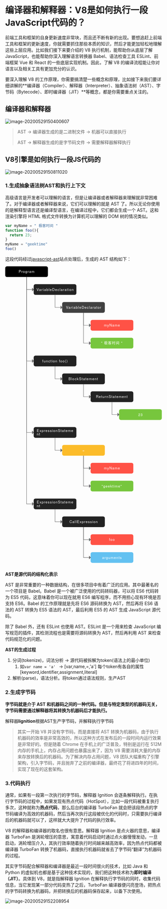 # 编译器和解释器：V8是如何执行一段JavaScript代码的？

前端工具和框架的自身更新速度非常块，而且还不断有新的出现。要想追赶上前端工具和框架的更新速度，你就需要抓住那些本质的知识，然后才能更加轻松地理解这些上层应用。比如我们接下来要介绍的 V8 执行机制，能帮助你从底层了解 JavaScript，也能帮助你深入理解语言转换器 Babel、语法检查工具 ESLint、前端框架 Vue 和 React 的一些底层实现机制。因此，了解 V8 的编译流程能让你对语言以及相关工具有更加充分的认识。

要深入理解 V8 的工作原理，你需要搞清楚一些概念和原理，比如接下来我们要详细讲解的**编译器（Compiler）、解释器（Interpreter）、抽象语法树（AST）、字节码（Bytecode）、即时编译器（JIT）**等概念，都是你需要重点关注的。



## 编译器和解释器

![image-20200529150400607](http://picbed.sedationh.cn/image-20200529150400607.png)

> AST -> 编译器生成的是二进制文件 -> 机器可以直接执行
>
> AST -> 解释器生成的是字节码文件 -> 需要解释器解释执行



## V8引擎是如何执行一段JS代码的

![image-20200529150811020](http://picbed.sedationh.cn/image-20200529150811020.png)

### 1.生成抽象语法树AST和执行上下文

高级语言是开发者可以理解的语言，但是让编译器或者解释器来理解就非常困难了。对于编译器或者解释器来说，它们可以理解的就是 AST 了。所以无论你使用的是解释型语言还是编译型语言，在编译过程中，它们都会生成一个 AST。这和渲染引擎将 HTML 格式文件转换为计算机可以理解的 DOM 树的情况类似。

```js
var myName = " 极客时间 "
function foo(){
  return 23;
}
myName = "geektime"
foo()
```

这段代码经过[javascript-ast](http://resources.jointjs.com/demos/javascript-ast)站点处理后，生成的 AST 结构如下：

![img](data:image/svg+xml,%3Csvg%20xmlns%3D%22http%3A%2F%2Fwww.w3.org%2F2000%2Fsvg%22%20width%3D%22100%25%22%20height%3D%22100%25%22%20xmlns%3Axlink%3D%22http%3A%2F%2Fwww.w3.org%2F1999%2Fxlink%22%20joint-selector%3D%22svg%22%20id%3D%22v-249%22%20viewBox%3D%220%200%20440%20840%22%3E%3Cdefs%20joint-selector%3D%22defs%22%3E%3Cmarker%20id%3D%22v-2-857093843%22%20orient%3D%22auto%22%20overflow%3D%22visible%22%20markerUnits%3D%22userSpaceOnUse%22%3E%3Cpath%20id%3D%22v-124%22%20stroke%3D%22%23666%22%20fill%3D%22%23666%22%20transform%3D%22rotate(180)%22%20d%3D%22M%204%20-4%200%200%204%204%20z%22%2F%3E%3C%2Fmarker%3E%3C%2Fdefs%3E%3Cg%20joint-selector%3D%22layers%22%20class%3D%22joint-layers%22%3E%3Cg%20joint-selector%3D%22cells%22%20class%3D%22joint-cells-layer%20joint-viewport%22%3E%3Cg%20model-id%3D%22906f4cd3-5429-46e8-b9bc-796d35f2a9a7%22%20data-type%3D%22ast.Node%22%20id%3D%22j_48%22%20class%3D%22joint-cell%20joint-type-ast%20joint-type-ast-node%20joint-element%20joint-theme-default%22%20transform%3D%22translate(0%2C0)%22%3E%3Crect%20id%3D%22v-148%22%20rx%3D%225%22%20ry%3D%225%22%20stroke%3D%22none%22%20fill%3D%22black%22%20width%3D%22120%22%20height%3D%2230%22%2F%3E%3Ctext%20id%3D%22v-149%22%20font-size%3D%2210%22%20xml%3Aspace%3D%22preserve%22%20y%3D%220.8em%22%20fill%3D%22white%22%20font-family%3D%22'Helvetica%20Neue%20Light'%2C'Helvetica%20Neue'%2C'Source%20Sans%20Pro'%2Csans-serif%22%20letter-spacing%3D%221px%22%20transform%3D%22matrix(1%2C0%2C0%2C1%2C37.8%2C10.7)%22%3E%3Ctspan%20dy%3D%220%22%20class%3D%22v-line%22%3EProgram%3C%2Ftspan%3E%3C%2Ftext%3E%3Cpath%20id%3D%22v-150%22%20stroke%3D%22%23666%22%20d%3D%22M%200%200%200%2010%20M%20-5%2010%205%2010%22%20visibility%3D%22hidden%22%20pointer-events%3D%22none%22%20transform%3D%22matrix(1%2C0%2C0%2C1%2C60%2C30)%22%2F%3E%3C%2Fg%3E%3Cg%20model-id%3D%22e0b2e927-6f94-4c08-a827-97535185e8c8%22%20data-type%3D%22ast.Node%22%20id%3D%22j_49%22%20class%3D%22joint-cell%20joint-type-ast%20joint-type-ast-node%20joint-element%20joint-theme-default%22%20transform%3D%22translate(80%2C50)%22%3E%3Crect%20id%3D%22v-153%22%20rx%3D%225%22%20ry%3D%225%22%20stroke%3D%22none%22%20fill%3D%22%23232323%22%20width%3D%22120%22%20height%3D%2230%22%2F%3E%3Ctext%20id%3D%22v-154%22%20font-size%3D%2210%22%20xml%3Aspace%3D%22preserve%22%20y%3D%220.8em%22%20fill%3D%22white%22%20font-family%3D%22'Helvetica%20Neue%20Light'%2C'Helvetica%20Neue'%2C'Source%20Sans%20Pro'%2Csans-serif%22%20letter-spacing%3D%221px%22%20transform%3D%22matrix(1%2C0%2C0%2C1%2C7.9%2C10.7)%22%3E%3Ctspan%20dy%3D%220%22%20class%3D%22v-line%22%3EVariableDeclaration%3C%2Ftspan%3E%3C%2Ftext%3E%3Cpath%20id%3D%22v-155%22%20stroke%3D%22%23666%22%20d%3D%22M%200%200%200%2010%20M%20-5%2010%205%2010%22%20visibility%3D%22hidden%22%20pointer-events%3D%22none%22%20transform%3D%22matrix(1%2C0%2C0%2C1%2C60%2C30)%22%2F%3E%3C%2Fg%3E%3Cg%20model-id%3D%2211f159f3-5e6c-4663-a486-bd51b10a7584%22%20data-type%3D%22ast.Node%22%20id%3D%22j_51%22%20class%3D%22joint-cell%20joint-type-ast%20joint-type-ast-node%20joint-element%20joint-theme-default%22%20transform%3D%22translate(160%2C100)%22%3E%3Crect%20id%3D%22v-158%22%20rx%3D%225%22%20ry%3D%225%22%20stroke%3D%22none%22%20fill%3D%22%23414141%22%20width%3D%22120%22%20height%3D%2230%22%2F%3E%3Ctext%20id%3D%22v-159%22%20font-size%3D%2210%22%20xml%3Aspace%3D%22preserve%22%20y%3D%220.8em%22%20fill%3D%22white%22%20font-family%3D%22'Helvetica%20Neue%20Light'%2C'Helvetica%20Neue'%2C'Source%20Sans%20Pro'%2Csans-serif%22%20letter-spacing%3D%221px%22%20transform%3D%22matrix(1%2C0%2C0%2C1%2C10.7%2C10.7)%22%3E%3Ctspan%20dy%3D%220%22%20class%3D%22v-line%22%3EVariableDeclarator%3C%2Ftspan%3E%3C%2Ftext%3E%3Cpath%20id%3D%22v-160%22%20stroke%3D%22%23666%22%20d%3D%22M%200%200%200%2010%20M%20-5%2010%205%2010%22%20visibility%3D%22hidden%22%20pointer-events%3D%22none%22%20transform%3D%22matrix(1%2C0%2C0%2C1%2C60%2C30)%22%2F%3E%3C%2Fg%3E%3Cg%20model-id%3D%224a628de3-4551-426a-86bf-06c29e7b7cdb%22%20data-type%3D%22ast.Node%22%20id%3D%22j_53%22%20class%3D%22joint-cell%20joint-type-ast%20joint-type-ast-node%20joint-element%20joint-theme-default%22%20transform%3D%22translate(240%2C150)%22%3E%3Crect%20id%3D%22v-163%22%20rx%3D%225%22%20ry%3D%225%22%20stroke%3D%22none%22%20fill%3D%22%23ff5246%22%20width%3D%22120%22%20height%3D%2230%22%2F%3E%3Ctext%20id%3D%22v-164%22%20font-size%3D%2210%22%20xml%3Aspace%3D%22preserve%22%20y%3D%220.8em%22%20fill%3D%22white%22%20font-family%3D%22'Helvetica%20Neue%20Light'%2C'Helvetica%20Neue'%2C'Source%20Sans%20Pro'%2Csans-serif%22%20letter-spacing%3D%221px%22%20transform%3D%22matrix(1%2C0%2C0%2C1%2C37.5%2C10.7)%22%3E%3Ctspan%20dy%3D%220%22%20class%3D%22v-line%22%3EmyName%3C%2Ftspan%3E%3C%2Ftext%3E%3Cpath%20id%3D%22v-165%22%20stroke%3D%22%23666%22%20d%3D%22M%200%200%200%2010%20M%20-5%2010%205%2010%22%20visibility%3D%22hidden%22%20pointer-events%3D%22none%22%20transform%3D%22matrix(1%2C0%2C0%2C1%2C60%2C30)%22%2F%3E%3C%2Fg%3E%3Cg%20model-id%3D%22ca674772-48a0-439d-8d33-839de08ee3ba%22%20data-type%3D%22ast.Node%22%20id%3D%22j_55%22%20class%3D%22joint-cell%20joint-type-ast%20joint-type-ast-node%20joint-element%20joint-theme-default%22%20transform%3D%22translate(240%2C200)%22%3E%3Crect%20id%3D%22v-168%22%20rx%3D%225%22%20ry%3D%225%22%20stroke%3D%22none%22%20fill%3D%22%2377c63d%22%20width%3D%22120%22%20height%3D%2230%22%2F%3E%3Ctext%20id%3D%22v-169%22%20font-size%3D%2210%22%20xml%3Aspace%3D%22preserve%22%20y%3D%220.8em%22%20fill%3D%22white%22%20font-family%3D%22'Helvetica%20Neue%20Light'%2C'Helvetica%20Neue'%2C'Source%20Sans%20Pro'%2Csans-serif%22%20letter-spacing%3D%221px%22%20transform%3D%22matrix(1%2C0%2C0%2C1%2C29.5%2C10.7)%22%3E%3Ctspan%20dy%3D%220%22%20class%3D%22v-line%22%3E%22%C2%A0%E6%9E%81%E5%AE%A2%E6%97%B6%E9%97%B4%C2%A0%22%3C%2Ftspan%3E%3C%2Ftext%3E%3Cpath%20id%3D%22v-170%22%20stroke%3D%22%23666%22%20d%3D%22M%200%200%200%2010%20M%20-5%2010%205%2010%22%20visibility%3D%22hidden%22%20pointer-events%3D%22none%22%20transform%3D%22matrix(1%2C0%2C0%2C1%2C60%2C30)%22%2F%3E%3C%2Fg%3E%3Cg%20model-id%3D%222f543bdd-ea16-488e-8218-c5631f7a945a%22%20data-type%3D%22ast.Node%22%20id%3D%22j_57%22%20class%3D%22joint-cell%20joint-type-ast%20joint-type-ast-node%20joint-element%20joint-theme-default%22%20transform%3D%22translate(80%2C250)%22%3E%3Crect%20id%3D%22v-173%22%20rx%3D%225%22%20ry%3D%225%22%20stroke%3D%22none%22%20fill%3D%22%23232323%22%20width%3D%22120%22%20height%3D%2230%22%2F%3E%3Ctext%20id%3D%22v-174%22%20font-size%3D%2210%22%20xml%3Aspace%3D%22preserve%22%20y%3D%220.8em%22%20fill%3D%22white%22%20font-family%3D%22'Helvetica%20Neue%20Light'%2C'Helvetica%20Neue'%2C'Source%20Sans%20Pro'%2Csans-serif%22%20letter-spacing%3D%221px%22%20transform%3D%22matrix(1%2C0%2C0%2C1%2C24.2%2C10.7)%22%3E%3Ctspan%20dy%3D%220%22%20class%3D%22v-line%22%3Efunction%C2%A0foo()%3C%2Ftspan%3E%3C%2Ftext%3E%3Cpath%20id%3D%22v-175%22%20stroke%3D%22%23666%22%20d%3D%22M%200%200%200%2010%20M%20-5%2010%205%2010%22%20visibility%3D%22hidden%22%20pointer-events%3D%22none%22%20transform%3D%22matrix(1%2C0%2C0%2C1%2C60%2C30)%22%2F%3E%3C%2Fg%3E%3Cg%20model-id%3D%22cad5943c-13a7-466e-ae1f-23575923d35c%22%20data-type%3D%22ast.Node%22%20id%3D%22j_59%22%20class%3D%22joint-cell%20joint-type-ast%20joint-type-ast-node%20joint-element%20joint-theme-default%22%20transform%3D%22translate(160%2C300)%22%3E%3Crect%20id%3D%22v-178%22%20rx%3D%225%22%20ry%3D%225%22%20stroke%3D%22none%22%20fill%3D%22%23232323%22%20width%3D%22120%22%20height%3D%2230%22%2F%3E%3Ctext%20id%3D%22v-179%22%20font-size%3D%2210%22%20xml%3Aspace%3D%22preserve%22%20y%3D%220.8em%22%20fill%3D%22white%22%20font-family%3D%22'Helvetica%20Neue%20Light'%2C'Helvetica%20Neue'%2C'Source%20Sans%20Pro'%2Csans-serif%22%20letter-spacing%3D%221px%22%20transform%3D%22matrix(1%2C0%2C0%2C1%2C17.8%2C10.7)%22%3E%3Ctspan%20dy%3D%220%22%20class%3D%22v-line%22%3EBlockStatement%3C%2Ftspan%3E%3C%2Ftext%3E%3Cpath%20id%3D%22v-180%22%20stroke%3D%22%23666%22%20d%3D%22M%200%200%200%2010%20M%20-5%2010%205%2010%22%20visibility%3D%22hidden%22%20pointer-events%3D%22none%22%20transform%3D%22matrix(1%2C0%2C0%2C1%2C60%2C30)%22%2F%3E%3C%2Fg%3E%3Cg%20model-id%3D%22506691e7-0f49-4025-8c84-86318024c9a0%22%20data-type%3D%22ast.Node%22%20id%3D%22j_61%22%20class%3D%22joint-cell%20joint-type-ast%20joint-type-ast-node%20joint-element%20joint-theme-default%22%20transform%3D%22translate(240%2C350)%22%3E%3Crect%20id%3D%22v-183%22%20rx%3D%225%22%20ry%3D%225%22%20stroke%3D%22none%22%20fill%3D%22%23232323%22%20width%3D%22120%22%20height%3D%2230%22%2F%3E%3Ctext%20id%3D%22v-184%22%20font-size%3D%2210%22%20xml%3Aspace%3D%22preserve%22%20y%3D%220.8em%22%20fill%3D%22white%22%20font-family%3D%22'Helvetica%20Neue%20Light'%2C'Helvetica%20Neue'%2C'Source%20Sans%20Pro'%2Csans-serif%22%20letter-spacing%3D%221px%22%20transform%3D%22matrix(1%2C0%2C0%2C1%2C14.9%2C10.7)%22%3E%3Ctspan%20dy%3D%220%22%20class%3D%22v-line%22%3EReturnStatement%3C%2Ftspan%3E%3C%2Ftext%3E%3Cpath%20id%3D%22v-185%22%20stroke%3D%22%23666%22%20d%3D%22M%200%200%200%2010%20M%20-5%2010%205%2010%22%20visibility%3D%22hidden%22%20pointer-events%3D%22none%22%20transform%3D%22matrix(1%2C0%2C0%2C1%2C60%2C30)%22%2F%3E%3C%2Fg%3E%3Cg%20model-id%3D%220dfbd392-40d0-4ea1-a8fc-f687ccea43d9%22%20data-type%3D%22ast.Node%22%20id%3D%22j_63%22%20class%3D%22joint-cell%20joint-type-ast%20joint-type-ast-node%20joint-element%20joint-theme-default%22%20transform%3D%22translate(320%2C400)%22%3E%3Crect%20id%3D%22v-188%22%20rx%3D%225%22%20ry%3D%225%22%20stroke%3D%22none%22%20fill%3D%22%2377c63d%22%20width%3D%22120%22%20height%3D%2230%22%2F%3E%3Ctext%20id%3D%22v-189%22%20font-size%3D%2210%22%20xml%3Aspace%3D%22preserve%22%20y%3D%220.8em%22%20fill%3D%22white%22%20font-family%3D%22'Helvetica%20Neue%20Light'%2C'Helvetica%20Neue'%2C'Source%20Sans%20Pro'%2Csans-serif%22%20letter-spacing%3D%221px%22%20transform%3D%22matrix(1%2C0%2C0%2C1%2C53.9%2C10.7)%22%3E%3Ctspan%20dy%3D%220%22%20class%3D%22v-line%22%3E23%3C%2Ftspan%3E%3C%2Ftext%3E%3Cpath%20id%3D%22v-190%22%20stroke%3D%22%23666%22%20d%3D%22M%200%200%200%2010%20M%20-5%2010%205%2010%22%20visibility%3D%22hidden%22%20pointer-events%3D%22none%22%20transform%3D%22matrix(1%2C0%2C0%2C1%2C60%2C30)%22%2F%3E%3C%2Fg%3E%3Cg%20model-id%3D%22787f31a6-a079-4828-b72c-b7c3b672f67c%22%20data-type%3D%22ast.Node%22%20id%3D%22j_65%22%20class%3D%22joint-cell%20joint-type-ast%20joint-type-ast-node%20joint-element%20joint-theme-default%22%20transform%3D%22translate(80%2C450)%22%3E%3Crect%20id%3D%22v-193%22%20rx%3D%225%22%20ry%3D%225%22%20stroke%3D%22none%22%20fill%3D%22%23232323%22%20width%3D%22120%22%20height%3D%2230%22%2F%3E%3Ctext%20id%3D%22v-194%22%20font-size%3D%2210%22%20xml%3Aspace%3D%22preserve%22%20y%3D%220.8em%22%20fill%3D%22white%22%20font-family%3D%22'Helvetica%20Neue%20Light'%2C'Helvetica%20Neue'%2C'Source%20Sans%20Pro'%2Csans-serif%22%20letter-spacing%3D%221px%22%20transform%3D%22matrix(1%2C0%2C0%2C1%2C8.7%2C5.7)%22%3E%3Ctspan%20dy%3D%220%22%20class%3D%22v-line%22%3EExpressionStateme%3C%2Ftspan%3E%3Ctspan%20dy%3D%221em%22%20x%3D%220%22%20class%3D%22v-line%22%3Ent%3C%2Ftspan%3E%3C%2Ftext%3E%3Cpath%20id%3D%22v-195%22%20stroke%3D%22%23666%22%20d%3D%22M%200%200%200%2010%20M%20-5%2010%205%2010%22%20visibility%3D%22hidden%22%20pointer-events%3D%22none%22%20transform%3D%22matrix(1%2C0%2C0%2C1%2C60%2C30)%22%2F%3E%3C%2Fg%3E%3Cg%20model-id%3D%22432047e0-8026-473a-8930-08b0d3fa88a8%22%20data-type%3D%22ast.Node%22%20id%3D%22j_67%22%20class%3D%22joint-cell%20joint-type-ast%20joint-type-ast-node%20joint-element%20joint-theme-default%22%20transform%3D%22translate(160%2C500)%22%3E%3Crect%20id%3D%22v-198%22%20rx%3D%225%22%20ry%3D%225%22%20stroke%3D%22none%22%20fill%3D%22%23fcbc2a%22%20width%3D%22120%22%20height%3D%2230%22%2F%3E%3Ctext%20id%3D%22v-199%22%20font-size%3D%2210%22%20xml%3Aspace%3D%22preserve%22%20y%3D%220.8em%22%20fill%3D%22white%22%20font-family%3D%22'Helvetica%20Neue%20Light'%2C'Helvetica%20Neue'%2C'Source%20Sans%20Pro'%2Csans-serif%22%20letter-spacing%3D%221px%22%20transform%3D%22matrix(1%2C0%2C0%2C1%2C57%2C10.7)%22%3E%3Ctspan%20dy%3D%220%22%20class%3D%22v-line%22%3E%3D%3C%2Ftspan%3E%3C%2Ftext%3E%3Cpath%20id%3D%22v-200%22%20stroke%3D%22%23666%22%20d%3D%22M%200%200%200%2010%20M%20-5%2010%205%2010%22%20visibility%3D%22hidden%22%20pointer-events%3D%22none%22%20transform%3D%22matrix(1%2C0%2C0%2C1%2C60%2C30)%22%2F%3E%3C%2Fg%3E%3Cg%20model-id%3D%22eb574e81-3097-42b5-9e66-922f16eb42c5%22%20data-type%3D%22ast.Node%22%20id%3D%22j_69%22%20class%3D%22joint-cell%20joint-type-ast%20joint-type-ast-node%20joint-element%20joint-theme-default%22%20transform%3D%22translate(240%2C550)%22%3E%3Crect%20id%3D%22v-203%22%20rx%3D%225%22%20ry%3D%225%22%20stroke%3D%22none%22%20fill%3D%22%23ff5246%22%20width%3D%22120%22%20height%3D%2230%22%2F%3E%3Ctext%20id%3D%22v-204%22%20font-size%3D%2210%22%20xml%3Aspace%3D%22preserve%22%20y%3D%220.8em%22%20fill%3D%22white%22%20font-family%3D%22'Helvetica%20Neue%20Light'%2C'Helvetica%20Neue'%2C'Source%20Sans%20Pro'%2Csans-serif%22%20letter-spacing%3D%221px%22%20transform%3D%22matrix(1%2C0%2C0%2C1%2C37.5%2C10.7)%22%3E%3Ctspan%20dy%3D%220%22%20class%3D%22v-line%22%3EmyName%3C%2Ftspan%3E%3C%2Ftext%3E%3Cpath%20id%3D%22v-205%22%20stroke%3D%22%23666%22%20d%3D%22M%200%200%200%2010%20M%20-5%2010%205%2010%22%20visibility%3D%22hidden%22%20pointer-events%3D%22none%22%20transform%3D%22matrix(1%2C0%2C0%2C1%2C60%2C30)%22%2F%3E%3C%2Fg%3E%3Cg%20model-id%3D%22bb1c24be-3d57-4e64-af3b-e7decbc99088%22%20data-type%3D%22ast.Node%22%20id%3D%22j_71%22%20class%3D%22joint-cell%20joint-type-ast%20joint-type-ast-node%20joint-element%20joint-theme-default%22%20transform%3D%22translate(240%2C600)%22%3E%3Crect%20id%3D%22v-208%22%20rx%3D%225%22%20ry%3D%225%22%20stroke%3D%22none%22%20fill%3D%22%2377c63d%22%20width%3D%22120%22%20height%3D%2230%22%2F%3E%3Ctext%20id%3D%22v-209%22%20font-size%3D%2210%22%20xml%3Aspace%3D%22preserve%22%20y%3D%220.8em%22%20fill%3D%22white%22%20font-family%3D%22'Helvetica%20Neue%20Light'%2C'Helvetica%20Neue'%2C'Source%20Sans%20Pro'%2Csans-serif%22%20letter-spacing%3D%221px%22%20transform%3D%22matrix(1%2C0%2C0%2C1%2C30.8%2C10.7)%22%3E%3Ctspan%20dy%3D%220%22%20class%3D%22v-line%22%3E%22geektime%22%3C%2Ftspan%3E%3C%2Ftext%3E%3Cpath%20id%3D%22v-210%22%20stroke%3D%22%23666%22%20d%3D%22M%200%200%200%2010%20M%20-5%2010%205%2010%22%20visibility%3D%22hidden%22%20pointer-events%3D%22none%22%20transform%3D%22matrix(1%2C0%2C0%2C1%2C60%2C30)%22%2F%3E%3C%2Fg%3E%3Cg%20model-id%3D%224e927e32-1572-4684-b0e5-ab6b1ce77714%22%20data-type%3D%22ast.Node%22%20id%3D%22j_73%22%20class%3D%22joint-cell%20joint-type-ast%20joint-type-ast-node%20joint-element%20joint-theme-default%22%20transform%3D%22translate(80%2C650)%22%3E%3Crect%20id%3D%22v-213%22%20rx%3D%225%22%20ry%3D%225%22%20stroke%3D%22none%22%20fill%3D%22%23232323%22%20width%3D%22120%22%20height%3D%2230%22%2F%3E%3Ctext%20id%3D%22v-214%22%20font-size%3D%2210%22%20xml%3Aspace%3D%22preserve%22%20y%3D%220.8em%22%20fill%3D%22white%22%20font-family%3D%22'Helvetica%20Neue%20Light'%2C'Helvetica%20Neue'%2C'Source%20Sans%20Pro'%2Csans-serif%22%20letter-spacing%3D%221px%22%20transform%3D%22matrix(1%2C0%2C0%2C1%2C8.7%2C5.7)%22%3E%3Ctspan%20dy%3D%220%22%20class%3D%22v-line%22%3EExpressionStateme%3C%2Ftspan%3E%3Ctspan%20dy%3D%221em%22%20x%3D%220%22%20class%3D%22v-line%22%3Ent%3C%2Ftspan%3E%3C%2Ftext%3E%3Cpath%20id%3D%22v-215%22%20stroke%3D%22%23666%22%20d%3D%22M%200%200%200%2010%20M%20-5%2010%205%2010%22%20visibility%3D%22hidden%22%20pointer-events%3D%22none%22%20transform%3D%22matrix(1%2C0%2C0%2C1%2C60%2C30)%22%2F%3E%3C%2Fg%3E%3Cg%20model-id%3D%22d1975128-fd25-4796-ac37-db308fbce15b%22%20data-type%3D%22ast.Node%22%20id%3D%22j_75%22%20class%3D%22joint-cell%20joint-type-ast%20joint-type-ast-node%20joint-element%20joint-theme-default%22%20transform%3D%22translate(160%2C700)%22%3E%3Crect%20id%3D%22v-218%22%20rx%3D%225%22%20ry%3D%225%22%20stroke%3D%22none%22%20fill%3D%22%23232323%22%20width%3D%22120%22%20height%3D%2230%22%2F%3E%3Ctext%20id%3D%22v-219%22%20font-size%3D%2210%22%20xml%3Aspace%3D%22preserve%22%20y%3D%220.8em%22%20fill%3D%22white%22%20font-family%3D%22'Helvetica%20Neue%20Light'%2C'Helvetica%20Neue'%2C'Source%20Sans%20Pro'%2Csans-serif%22%20letter-spacing%3D%221px%22%20transform%3D%22matrix(1%2C0%2C0%2C1%2C20.4%2C10.7)%22%3E%3Ctspan%20dy%3D%220%22%20class%3D%22v-line%22%3ECallExpression%3C%2Ftspan%3E%3C%2Ftext%3E%3Cpath%20id%3D%22v-220%22%20stroke%3D%22%23666%22%20d%3D%22M%200%200%200%2010%20M%20-5%2010%205%2010%22%20visibility%3D%22hidden%22%20pointer-events%3D%22none%22%20transform%3D%22matrix(1%2C0%2C0%2C1%2C60%2C30)%22%2F%3E%3C%2Fg%3E%3Cg%20model-id%3D%22edab58d2-05b9-4f23-bb69-ea2a624316ef%22%20data-type%3D%22ast.Node%22%20id%3D%22j_77%22%20class%3D%22joint-cell%20joint-type-ast%20joint-type-ast-node%20joint-element%20joint-theme-default%22%20transform%3D%22translate(240%2C750)%22%3E%3Crect%20id%3D%22v-223%22%20rx%3D%225%22%20ry%3D%225%22%20stroke%3D%22none%22%20fill%3D%22%23ff5246%22%20width%3D%22120%22%20height%3D%2230%22%2F%3E%3Ctext%20id%3D%22v-224%22%20font-size%3D%2210%22%20xml%3Aspace%3D%22preserve%22%20y%3D%220.8em%22%20fill%3D%22white%22%20font-family%3D%22'Helvetica%20Neue%20Light'%2C'Helvetica%20Neue'%2C'Source%20Sans%20Pro'%2Csans-serif%22%20letter-spacing%3D%221px%22%20transform%3D%22matrix(1%2C0%2C0%2C1%2C51.8%2C10.7)%22%3E%3Ctspan%20dy%3D%220%22%20class%3D%22v-line%22%3Efoo%3C%2Ftspan%3E%3C%2Ftext%3E%3Cpath%20id%3D%22v-225%22%20stroke%3D%22%23666%22%20d%3D%22M%200%200%200%2010%20M%20-5%2010%205%2010%22%20visibility%3D%22hidden%22%20pointer-events%3D%22none%22%20transform%3D%22matrix(1%2C0%2C0%2C1%2C60%2C30)%22%2F%3E%3C%2Fg%3E%3Cg%20model-id%3D%2272011130-a27f-424b-aced-3cfb838b6388%22%20data-type%3D%22ast.Node%22%20id%3D%22j_79%22%20class%3D%22joint-cell%20joint-type-ast%20joint-type-ast-node%20joint-element%20joint-theme-default%22%20transform%3D%22translate(240%2C800)%22%3E%3Crect%20id%3D%22v-228%22%20rx%3D%225%22%20ry%3D%225%22%20stroke%3D%22none%22%20fill%3D%22%2363c1f1%22%20width%3D%22120%22%20height%3D%2230%22%2F%3E%3Ctext%20id%3D%22v-229%22%20font-size%3D%2210%22%20xml%3Aspace%3D%22preserve%22%20y%3D%220.8em%22%20fill%3D%22white%22%20font-family%3D%22'Helvetica%20Neue%20Light'%2C'Helvetica%20Neue'%2C'Source%20Sans%20Pro'%2Csans-serif%22%20letter-spacing%3D%221px%22%20transform%3D%22matrix(1%2C0%2C0%2C1%2C32.3%2C10.7)%22%3E%3Ctspan%20dy%3D%220%22%20class%3D%22v-line%22%3Earguments%3C%2Ftspan%3E%3C%2Ftext%3E%3Cpath%20id%3D%22v-230%22%20stroke%3D%22%23666%22%20d%3D%22M%200%200%200%2010%20M%20-5%2010%205%2010%22%20visibility%3D%22hidden%22%20pointer-events%3D%22none%22%20transform%3D%22matrix(1%2C0%2C0%2C1%2C60%2C30)%22%2F%3E%3C%2Fg%3E%3Cg%20model-id%3D%22eef4b9a8-b8c9-42bd-86c3-c1e5b18290b6%22%20data-type%3D%22ast.Link%22%20id%3D%22j_50%22%20class%3D%22joint-cell%20joint-type-ast%20joint-type-ast-link%20joint-link%20joint-theme-default%22%3E%3Cpath%20class%3D%22connection%22%20id%3D%22v-233%22%20fill%3D%22none%22%20stroke%3D%22%23666%22%20pointer-events%3D%22none%22%20marker-end%3D%22url(%23v-2-857093843)%22%20d%3D%22M%2060%2030%20L%2060%2065%20L%2080%2065%22%2F%3E%3C%2Fg%3E%3Cg%20model-id%3D%224ae1ee7b-230f-49e7-8093-a7479bfdfb7e%22%20data-type%3D%22ast.Link%22%20id%3D%22j_52%22%20class%3D%22joint-cell%20joint-type-ast%20joint-type-ast-link%20joint-link%20joint-theme-default%22%3E%3Cpath%20class%3D%22connection%22%20id%3D%22v-234%22%20fill%3D%22none%22%20stroke%3D%22%23666%22%20pointer-events%3D%22none%22%20marker-end%3D%22url(%23v-2-857093843)%22%20d%3D%22M%20140%2080%20L%20140%20115%20L%20160%20115%22%2F%3E%3C%2Fg%3E%3Cg%20model-id%3D%22b2c12899-705f-46fb-ad28-2ce4b39dfe96%22%20data-type%3D%22ast.Link%22%20id%3D%22j_54%22%20class%3D%22joint-cell%20joint-type-ast%20joint-type-ast-link%20joint-link%20joint-theme-default%22%3E%3Cpath%20class%3D%22connection%22%20id%3D%22v-235%22%20fill%3D%22none%22%20stroke%3D%22%23666%22%20pointer-events%3D%22none%22%20marker-end%3D%22url(%23v-2-857093843)%22%20d%3D%22M%20220%20130%20L%20220%20165%20L%20240%20165%22%2F%3E%3C%2Fg%3E%3Cg%20model-id%3D%22a49a473b-d8f7-4c64-8292-f8ab431e22b9%22%20data-type%3D%22ast.Link%22%20id%3D%22j_56%22%20class%3D%22joint-cell%20joint-type-ast%20joint-type-ast-link%20joint-link%20joint-theme-default%22%3E%3Cpath%20class%3D%22connection%22%20id%3D%22v-236%22%20fill%3D%22none%22%20stroke%3D%22%23666%22%20pointer-events%3D%22none%22%20marker-end%3D%22url(%23v-2-857093843)%22%20d%3D%22M%20220%20130%20L%20220%20215%20L%20240%20215%22%2F%3E%3C%2Fg%3E%3Cg%20model-id%3D%22812240c6-3651-4f32-b0f7-8630654aaf08%22%20data-type%3D%22ast.Link%22%20id%3D%22j_58%22%20class%3D%22joint-cell%20joint-type-ast%20joint-type-ast-link%20joint-link%20joint-theme-default%22%3E%3Cpath%20class%3D%22connection%22%20id%3D%22v-237%22%20fill%3D%22none%22%20stroke%3D%22%23666%22%20pointer-events%3D%22none%22%20marker-end%3D%22url(%23v-2-857093843)%22%20d%3D%22M%2060%2030%20L%2060%20265%20L%2080%20265%22%2F%3E%3C%2Fg%3E%3Cg%20model-id%3D%22dd889209-8e9b-40d1-9e84-3315b568a707%22%20data-type%3D%22ast.Link%22%20id%3D%22j_60%22%20class%3D%22joint-cell%20joint-type-ast%20joint-type-ast-link%20joint-link%20joint-theme-default%22%3E%3Cpath%20class%3D%22connection%22%20id%3D%22v-238%22%20fill%3D%22none%22%20stroke%3D%22%23666%22%20pointer-events%3D%22none%22%20marker-end%3D%22url(%23v-2-857093843)%22%20d%3D%22M%20140%20280%20L%20140%20315%20L%20160%20315%22%2F%3E%3C%2Fg%3E%3Cg%20model-id%3D%228400d3c1-a84f-486d-9d33-282715f196d2%22%20data-type%3D%22ast.Link%22%20id%3D%22j_62%22%20class%3D%22joint-cell%20joint-type-ast%20joint-type-ast-link%20joint-link%20joint-theme-default%22%3E%3Cpath%20class%3D%22connection%22%20id%3D%22v-239%22%20fill%3D%22none%22%20stroke%3D%22%23666%22%20pointer-events%3D%22none%22%20marker-end%3D%22url(%23v-2-857093843)%22%20d%3D%22M%20220%20330%20L%20220%20365%20L%20240%20365%22%2F%3E%3C%2Fg%3E%3Cg%20model-id%3D%228847939c-67ed-4fff-95f7-56abe542ac65%22%20data-type%3D%22ast.Link%22%20id%3D%22j_64%22%20class%3D%22joint-cell%20joint-type-ast%20joint-type-ast-link%20joint-link%20joint-theme-default%22%3E%3Cpath%20class%3D%22connection%22%20id%3D%22v-240%22%20fill%3D%22none%22%20stroke%3D%22%23666%22%20pointer-events%3D%22none%22%20marker-end%3D%22url(%23v-2-857093843)%22%20d%3D%22M%20300%20380%20L%20300%20415%20L%20320%20415%22%2F%3E%3C%2Fg%3E%3Cg%20model-id%3D%22c0abc5bc-504b-4cb7-a9ba-63044071c15d%22%20data-type%3D%22ast.Link%22%20id%3D%22j_66%22%20class%3D%22joint-cell%20joint-type-ast%20joint-type-ast-link%20joint-link%20joint-theme-default%22%3E%3Cpath%20class%3D%22connection%22%20id%3D%22v-241%22%20fill%3D%22none%22%20stroke%3D%22%23666%22%20pointer-events%3D%22none%22%20marker-end%3D%22url(%23v-2-857093843)%22%20d%3D%22M%2060%2030%20L%2060%20465%20L%2080%20465%22%2F%3E%3C%2Fg%3E%3Cg%20model-id%3D%22590b58be-fa1e-4e20-b144-078a9fbb94f6%22%20data-type%3D%22ast.Link%22%20id%3D%22j_68%22%20class%3D%22joint-cell%20joint-type-ast%20joint-type-ast-link%20joint-link%20joint-theme-default%22%3E%3Cpath%20class%3D%22connection%22%20id%3D%22v-242%22%20fill%3D%22none%22%20stroke%3D%22%23666%22%20pointer-events%3D%22none%22%20marker-end%3D%22url(%23v-2-857093843)%22%20d%3D%22M%20140%20480%20L%20140%20515%20L%20160%20515%22%2F%3E%3C%2Fg%3E%3Cg%20model-id%3D%22b28eeaea-9030-49d1-bc55-115d072b1941%22%20data-type%3D%22ast.Link%22%20id%3D%22j_70%22%20class%3D%22joint-cell%20joint-type-ast%20joint-type-ast-link%20joint-link%20joint-theme-default%22%3E%3Cpath%20class%3D%22connection%22%20id%3D%22v-243%22%20fill%3D%22none%22%20stroke%3D%22%23666%22%20pointer-events%3D%22none%22%20marker-end%3D%22url(%23v-2-857093843)%22%20d%3D%22M%20220%20530%20L%20220%20565%20L%20240%20565%22%2F%3E%3C%2Fg%3E%3Cg%20model-id%3D%221cdd7a95-2a99-4464-8b5a-86fcfd52064f%22%20data-type%3D%22ast.Link%22%20id%3D%22j_72%22%20class%3D%22joint-cell%20joint-type-ast%20joint-type-ast-link%20joint-link%20joint-theme-default%22%3E%3Cpath%20class%3D%22connection%22%20id%3D%22v-244%22%20fill%3D%22none%22%20stroke%3D%22%23666%22%20pointer-events%3D%22none%22%20marker-end%3D%22url(%23v-2-857093843)%22%20d%3D%22M%20220%20530%20L%20220%20615%20L%20240%20615%22%2F%3E%3C%2Fg%3E%3Cg%20model-id%3D%222bd16faa-163d-479f-96a4-b565b9932823%22%20data-type%3D%22ast.Link%22%20id%3D%22j_74%22%20class%3D%22joint-cell%20joint-type-ast%20joint-type-ast-link%20joint-link%20joint-theme-default%22%3E%3Cpath%20class%3D%22connection%22%20id%3D%22v-245%22%20fill%3D%22none%22%20stroke%3D%22%23666%22%20pointer-events%3D%22none%22%20marker-end%3D%22url(%23v-2-857093843)%22%20d%3D%22M%2060%2030%20L%2060%20665%20L%2080%20665%22%2F%3E%3C%2Fg%3E%3Cg%20model-id%3D%22cc56a4f4-6323-4e4b-9764-a0c81c2b597d%22%20data-type%3D%22ast.Link%22%20id%3D%22j_76%22%20class%3D%22joint-cell%20joint-type-ast%20joint-type-ast-link%20joint-link%20joint-theme-default%22%3E%3Cpath%20class%3D%22connection%22%20id%3D%22v-246%22%20fill%3D%22none%22%20stroke%3D%22%23666%22%20pointer-events%3D%22none%22%20marker-end%3D%22url(%23v-2-857093843)%22%20d%3D%22M%20140%20680%20L%20140%20715%20L%20160%20715%22%2F%3E%3C%2Fg%3E%3Cg%20model-id%3D%22a9698be3-f815-4d3e-bded-83eef1f55cd7%22%20data-type%3D%22ast.Link%22%20id%3D%22j_78%22%20class%3D%22joint-cell%20joint-type-ast%20joint-type-ast-link%20joint-link%20joint-theme-default%22%3E%3Cpath%20class%3D%22connection%22%20id%3D%22v-247%22%20fill%3D%22none%22%20stroke%3D%22%23666%22%20pointer-events%3D%22none%22%20marker-end%3D%22url(%23v-2-857093843)%22%20d%3D%22M%20220%20730%20L%20220%20765%20L%20240%20765%22%2F%3E%3C%2Fg%3E%3Cg%20model-id%3D%229c6f4528-48a4-4510-83e5-8388858e6733%22%20data-type%3D%22ast.Link%22%20id%3D%22j_80%22%20class%3D%22joint-cell%20joint-type-ast%20joint-type-ast-link%20joint-link%20joint-theme-default%22%3E%3Cpath%20class%3D%22connection%22%20id%3D%22v-248%22%20fill%3D%22none%22%20stroke%3D%22%23666%22%20pointer-events%3D%22none%22%20marker-end%3D%22url(%23v-2-857093843)%22%20d%3D%22M%20220%20730%20L%20220%20815%20L%20240%20815%22%2F%3E%3C%2Fg%3E%3C%2Fg%3E%3Cg%20joint-selector%3D%22tools%22%20class%3D%22joint-tools-layer%22%2F%3E%3C%2Fg%3E%3C%2Fsvg%3E)

**AST是源代码的结构化表示**

AST 是非常重要的一种数据结构，在很多项目中有着广泛的应用。其中最著名的一个项目是 Babel。Babel 是一个被广泛使用的代码转码器，可以将 ES6 代码转为 ES5 代码，这意味着你可以现在就用 ES6 编写程序，而不用担心现有环境是否支持 ES6。Babel 的工作原理就是先将 ES6 源码转换为 AST，然后再将 ES6 语法的 AST 转换为 ES5 语法的 AST，最后利用 ES5 的 AST 生成 JavaScript 源代码。

除了 Babel 外，还有 ESLint 也使用 AST。ESLint 是一个用来检查 JavaScript 编写规范的插件，其检测流程也是需要将源码转换为 AST，然后再利用 AST 来检查代码规范化的问题。

**AST的生成过程**

1. 分词(tokenize)，词法分析 -> 源代码被拆解为token(语法上的最小单位)
   1. 如`var name = 'a' ` -> [var,name,=,'a'] 每个token有各自的属性[keyword,identifier,assignment,literal]
2. 解析(parse)，语法分析。将token通过语法规则，生产AST

### 2.生成字节码

**字节码就是介于 AST 和机器码之间的一种代码。但是与特定类型的机器码无关，字节码需要通过解释器将其转换为机器码后才能执行。**

解释器**lignition**根据AST生产字节码，并解释执行字节码

> 其实一开始 V8 并没有字节码，而是直接将 AST 转换为机器码，由于执行机器码的效率是非常高效的，所以这种方式在发布后的一段时间内运行效果是非常好的。但是随着 Chrome 在手机上的广泛普及，特别是运行在 512M 内存的手机上，内存占用问题也暴露出来了，因为 V8 需要消耗大量的内存来存放转换后的机器码。为了解决内存占用问题，V8 团队大幅重构了引擎架构，引入字节码，并且抛弃了之前的编译器，最终花了将进四年的时间，实现了现在的这套架构。

### 3.代码执行

通常，如果有一段第一次执行的字节码，解释器 Ignition 会逐条解释执行。在执行字节码的过程中，如果发现有热点代码（HotSpot），比如一段代码被重复执行多次，这种就称为**热点代码**，那么后台的编译器 TurboFan 就会把该段热点的字节码编译为高效的机器码，然后当再次执行这段被优化的代码时，只需要执行编译后的机器码就可以了，这样就大大提升了代码的执行效率。

V8 的解释器和编译器的取名也很有意思。解释器 Ignition 是点火器的意思，编译器 TurboFan 是涡轮增压的意思，寓意着代码启动时通过点火器慢慢发动，一旦启动，涡轮增压介入，其执行效率随着执行时间越来越高效率，因为热点代码都被编译器 TurboFan 转换了机器码，直接执行机器码就省去了字节码“翻译”为机器码的过程。

其实字节码配合解释器和编译器是最近一段时间很火的技术，比如 Java 和 Python 的虚拟机也都是基于这种技术实现的，我们把这种技术称为**即时编译（JIT）**。具体到 V8，就是指解释器 Ignition 在解释执行字节码的同时，收集代码信息，当它发现某一部分代码变热了之后，TurboFan 编译器便闪亮登场，把热点的字节码转换为机器码，并把转换后的机器码保存起来，以备下次使用。

![image-20200529152208954](http://picbed.sedationh.cn/image-20200529152208954.png)

